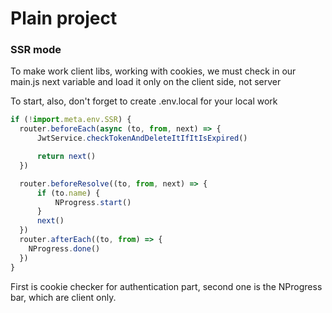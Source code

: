 # Plain project

### SSR mode
To make work client libs, working with cookies, we must check in our main.js next variable and load it only on the client side, not server

To start, also, don't forget to create .env.local for your local work

```javascript
if (!import.meta.env.SSR) {
  router.beforeEach(async (to, from, next) => {
      JwtService.checkTokenAndDeleteItIfItIsExpired()

      return next()
  })

  router.beforeResolve((to, from, next) => {
      if (to.name) {
          NProgress.start()
      }
      next()
  })
  router.afterEach((to, from) => {
    NProgress.done()
  })
}
```
First is cookie checker for authentication part, second one is the NProgress bar, which are client only.